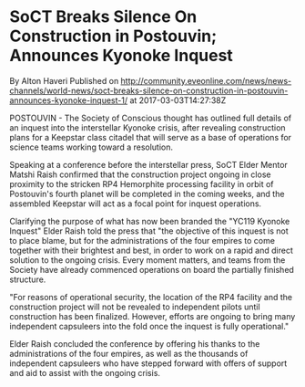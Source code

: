# SoCT Breaks Silence On Construction in Postouvin; Announces Kyonoke Inquest
By Alton Haveri
Published on http://community.eveonline.com/news/news-channels/world-news/soct-breaks-silence-on-construction-in-postouvin-announces-kyonoke-inquest-1/ at 2017-03-03T14:27:38Z

POSTOUVIN - The Society of Conscious thought has outlined full details of an inquest into the interstellar Kyonoke crisis, after revealing construction plans for a Keepstar class citadel that will serve as a base of operations for science teams working toward a resolution.

Speaking at a conference before the interstellar press, SoCT Elder Mentor Matshi Raish confirmed that the construction project ongoing in close proximity to the stricken RP4 Hemorphite processing facility in orbit of Postouvin's fourth planet will be completed in the coming weeks, and the assembled Keepstar will act as a focal point for inquest operations.

Clarifying the purpose of what has now been branded the "YC119 Kyonoke Inquest" Elder Raish told the press that "the objective of this inquest is not to place blame, but for the administrations of the four empires to come together with their brightest and best, in order to work on a rapid and direct solution to the ongoing crisis. Every moment matters, and teams from the Society have already commenced operations on board the partially finished structure.

"For reasons of operational security, the location of the RP4 facility and the construction project will not be revealed to independent pilots until construction has been finalized. However, efforts are ongoing to bring many independent capsuleers into the fold once the inquest is fully operational."

Elder Raish concluded the conference by offering his thanks to the administrations of the four empires, as well as the thousands of independent capsuleers who have stepped forward with offers of support and aid to assist with the ongoing crisis.

